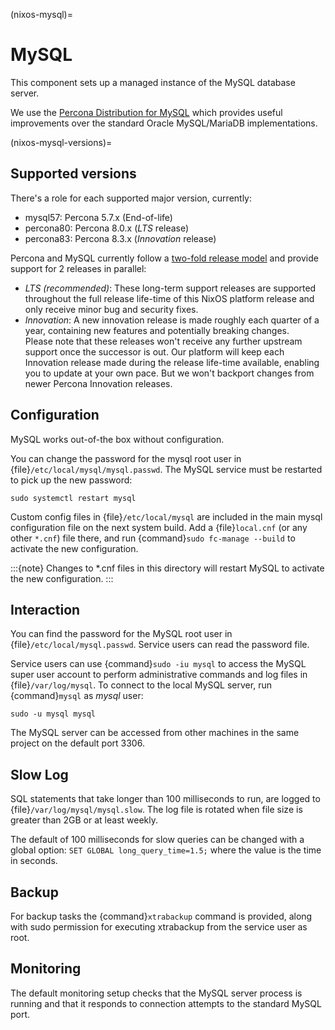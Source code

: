 (nixos-mysql)=

# MySQL

This component sets up a managed instance of the MySQL database server.

We use the [Percona Distribution for MySQL](https://percona.com/software/mysql-database)
which provides useful improvements over the standard Oracle MySQL/MariaDB implementations.

(nixos-mysql-versions)=

## Supported versions

There's a role for each supported major version, currently:

- mysql57: Percona 5.7.x (End-of-life)
- percona80: Percona 8.0.x (*LTS* release)
- percona83: Percona 8.3.x (*Innovation* release)

Percona and MySQL currently follow a [two-fold release model](https://www.percona.com/blog/lts-and-innovation-releases-for-percona-server-for-mysql/)
and provide support for 2 releases in parallel:

- *LTS (recommended)*: These long-term support releases are supported throughout the full release life-time
  of this NixOS platform release and only receive minor bug and security fixes.
- *Innovation*: A new innovation release is made roughly each quarter of a year,
  containing new features and potentially breaking changes.\
  Please note that these releases won't receive any further upstream support once the successor
  is out. Our platform will keep each Innovation release made during the release life-time
  available, enabling you to update at your own pace. But we won't backport changes from
  newer Percona Innovation releases.

## Configuration

MySQL works out-of-the box without configuration.

You can change the password for the mysql root user in {file}`/etc/local/mysql/mysql.passwd`.
The MySQL service must be restarted to pick up the new password:

```
sudo systemctl restart mysql
```

Custom config files in {file}`/etc/local/mysql` are included in the
main mysql configuration file on the next system build.
Add a {file}`local.cnf` (or any other `*.cnf`) file there, and run
{command}`sudo fc-manage --build` to activate the new configuration.

:::{note}
Changes to \*.cnf files in this directory will restart MySQL
to activate the new configuration.
:::

## Interaction

You can find the password for the MySQL root user in {file}`/etc/local/mysql.passwd`.
Service users can read the password file.

Service users can use {command}`sudo -iu mysql` to access the
MySQL super user account to perform administrative commands
and log files in {file}`/var/log/mysql`.
To connect to the local MySQL server, run {command}`mysql` as *mysql* user:

```
sudo -u mysql mysql
```

The MySQL server can be accessed from other machines in the same project on the
default port 3306.

## Slow Log

SQL statements that take longer than 100 milliseconds to run, are logged to
{file}`/var/log/mysql/mysql.slow`.
The log file is rotated when file size is greater than 2GB or at least weekly.

The default of 100 milliseconds for slow queries can be changed with a global
option: `SET GLOBAL long_query_time=1.5;` where the value is the time in seconds.

## Backup

For backup tasks the {command}`xtrabackup` command is provided, along with sudo
permission for executing xtrabackup from the service user as root.

## Monitoring

The default monitoring setup checks that the MySQL server process is
running and that it responds to connection attempts to the standard MySQL
port.
